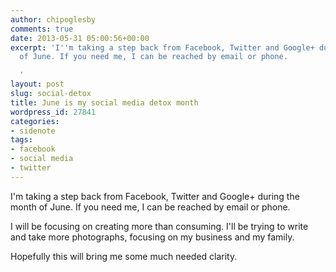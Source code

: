 ```yaml
---
author: chipoglesby
comments: true
date: 2013-05-31 05:00:56+00:00
excerpt: 'I''m taking a step back from Facebook, Twitter and Google+ during the month
  of June. If you need me, I can be reached by email or phone.

  '
layout: post
slug: social-detox
title: June is my social media detox month
wordpress_id: 27841
categories:
- sidenote
tags:
- facebook
- social media
- twitter
---
```


I'm taking a step back from Facebook, Twitter and Google+ during the month of June. If you need me, I can be reached by email or phone.

I will be focusing on creating more than consuming. I'll be trying to write and take more photographs, focusing on my business and my family.

Hopefully this will bring me some much needed clarity.
